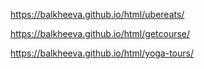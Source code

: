 https://balkheeva.github.io/html/ubereats/

https://balkheeva.github.io/html/getcourse/

https://balkheeva.github.io/html/yoga-tours/
